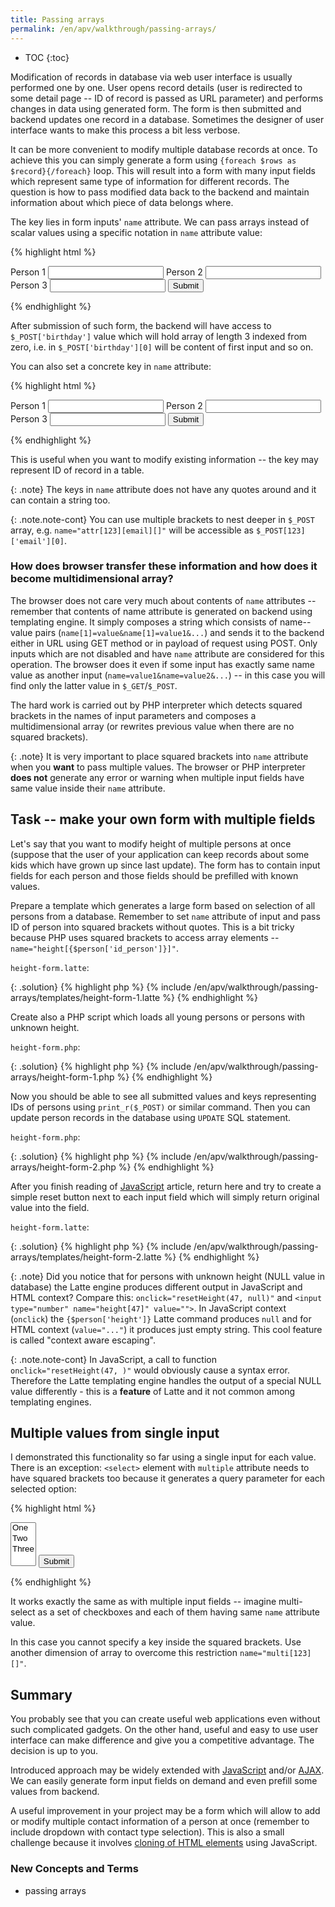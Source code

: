 ```yaml
---
title: Passing arrays
permalink: /en/apv/walkthrough/passing-arrays/
---
```


* TOC
{:toc}

Modification of records in database via web user interface is usually performed one by one. User opens record details
(user is redirected to some detail page -- ID of record is passed as URL parameter) and performs changes in data using
generated form. The form is then submitted and backend updates one record in a database. Sometimes the designer of user
interface wants to make this process a bit less verbose.

It can be more convenient to modify multiple database records at once. To achieve this you can simply generate a form
using `{foreach $rows as $record}{/foreach}` loop. This will result into a form with many input fields which represent
same type of information for different records. The question is how to pass modified data back to the backend and
maintain information about which piece of data belongs where.

The key lies in form inputs' `name` attribute. We can pass arrays instead of scalar values using a specific notation
in `name` attribute value:

{% highlight html %}
<form action="..." method="post">
    <label>Person 1</label>
    <input name="birthday[]">
    <label>Person 2</label>
    <input name="birthday[]">
    <label>Person 3</label>
    <input name="birthday[]">
    <input type="submit">
</form>
{% endhighlight %}

After submission of such form, the backend will have access to `$_POST['birthday']` value which will hold array of length 3
indexed from zero, i.e. in `$_POST['birthday'][0]` will be content of first input and so on.

You can also set a concrete key in `name` attribute:

{% highlight html %}
<form action="..." method="post">
    <label>Person 1</label>
    <input name="birthday[59]">
    <label>Person 2</label>
    <input name="birthday[12]">
    <label>Person 3</label>
    <input name="birthday[80]">
    <input type="submit">
</form>
{% endhighlight %}

This is useful when you want to modify existing information -- the key may represent ID of record in a table.

{: .note}
The keys in `name` attribute does not have any quotes around and it can contain a string too.

{: .note.note-cont}
You can use multiple brackets to nest deeper in `$_POST` array, e.g. `name="attr[123][email][]"` will be accessible
as `$_POST[123]['email'][0]`.

### How does browser transfer these information and how does it become multidimensional array?
The browser does not care very much about contents of `name` attributes -- remember that contents of name attribute
is generated on backend using templating engine. It simply composes a string which consists of name--value pairs
(`name[1]=value&name[1]=value1&...`) and sends it to the backend either in URL using GET method or in payload of
request using POST. Only inputs which are not disabled and have `name` attribute are considered for this operation.
The browser does it even if some input has exactly same name value as another input (`name=value1&name=value2&...`) --
in this case you will find only the latter value in `$_GET`/`$_POST`.

The hard work is carried out by PHP interpreter which detects squared brackets in the names of input parameters and
composes a multidimensional array (or rewrites previous value when there are no squared brackets).

{: .note}
It is very important to place squared brackets into `name` attribute when you **want** to pass multiple values.
The browser or PHP interpreter **does not** generate any error or warning when multiple input fields have same
value inside their `name` attribute.

## Task -- make your own form with multiple fields
Let's say that you want to modify height of multiple persons at once (suppose that the user of your application can
keep records about some kids which have grown up since last update). The form has to contain input fields for each
person and those fields should be prefilled with known values.

Prepare a template which generates a large form based on selection of all persons from a database. Remember to set
`name` attribute of input and pass ID of person into squared brackets without quotes. This is a bit tricky because
PHP uses squared brackets to access array elements -- `name="height[{$person['id_person']}]"`.

`height-form.latte`:

{: .solution}
{% highlight php %}
{% include /en/apv/walkthrough/passing-arrays/templates/height-form-1.latte %}
{% endhighlight %}

Create also a PHP script which loads all young persons or persons with unknown height.

`height-form.php`:

{: .solution}
{% highlight php %}
{% include /en/apv/walkthrough/passing-arrays/height-form-1.php %}
{% endhighlight %}

Now you should be able to see all submitted values and keys representing IDs of persons using `print_r($_POST)` or
similar command. Then you can update person records in the database using `UPDATE` SQL statement. 

`height-form.php`:

{: .solution}
{% highlight php %}
{% include /en/apv/walkthrough/passing-arrays/height-form-2.php %}
{% endhighlight %}

After you finish reading of [JavaScript](/en/apv/articles/javascript) article, return here and try to create a simple
reset button next to each input field which will simply return original value into the field.

`height-form.latte`:

{: .solution}
{% highlight php %}
{% include /en/apv/walkthrough/passing-arrays/templates/height-form-2.latte %}
{% endhighlight %}

{: .note}
Did you notice that for persons with unknown height (NULL value in database) the Latte engine produces different output
in JavaScript and HTML context? Compare this: `onclick="resetHeight(47, null)"` and `<input type="number" name="height[47]" value="">`.
In JavaScript context (`onclick`) the `{$person['height']}` Latte command produces `null` and for HTML context
(`value="..."`) it produces just empty string. This cool feature is called "context aware escaping".

{: .note.note-cont}
In JavaScript, a call to function `onclick="resetHeight(47, )"` would obviously cause a syntax error. Therefore the
Latte templating engine handles the output of a special NULL value differently - this is a **feature** of Latte
and it not common among templating engines.

## Multiple values from single input
I demonstrated this functionality so far using a single input for each value. There is an exception: `<select>`
element with `multiple` attribute needs to have squared brackets too because it generates a query parameter for
each selected option:

{% highlight html %}
<form action="..." method="post">
    <select name="multi[]" multiple="multiple">
        <option value="1">One</option>
        <option value="2">Two</option>
        <option value="3">Three</option>
    </select>
    <input type="submit">
</form>
{% endhighlight %}

It works exactly the same as with multiple input fields -- imagine multi-select as a set of checkboxes and each of
them having same `name` attribute value. 

In this case you cannot specify a key inside the squared brackets. Use another dimension of array to overcome this
restriction `name="multi[123][]"`.

## Summary
You probably see that you can create useful web applications even without such complicated gadgets. On the other hand,
useful and easy to use user interface can make difference and give you a competitive advantage. The decision is up to you.

Introduced approach may be widely extended with [JavaScript](/en/apv/articles/javascript) and/or [AJAX](/en/apv/articles/javascript/#ajax).
We can easily generate form input fields on demand and even prefill some values from backend.

A useful improvement in your project may be a form which will allow to add or modify multiple contact information of
a person at once (remember to include dropdown with contact type selection). This is also a small challenge because it
involves [cloning of HTML elements](https://developer.mozilla.org/en-US/docs/Web/API/Node/cloneNode) using JavaScript.

### New Concepts and Terms
- passing arrays
